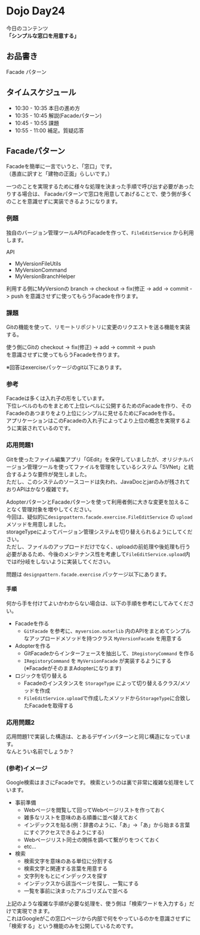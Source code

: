 # Dojo Day24
今日のコンテンツ  
**「シンプルな窓口を用意する」**

## お品書き
Facade パターン

## タイムスケジュール
- 10:30 - 10:35 本日の進め方
- 10:35 - 10:45 解説(Facadeパターン)
- 10:45 - 10:55 課題
- 10:55 - 11:00 補足。質疑応答

## Facadeパターン
Facadeを簡単に一言でいうと、「窓口」です。  
（愚直に訳すと「建物の正面」らしいです。）

一つのことを実現するために様々な処理を決まった手順で呼び出す必要があったりする場合は、
Facadeパターンで窓口を用意してあげることで、使う側が多くのことを意識せずに実装できるようになります。

### 例題
独自のバージョン管理ツールAPIのFacadeを作って、`FileEditService` から利用します。  

API
- MyVersionFileUtils
- MyVersionCommand
- MyVersionBranchHelper

利用する側にMyVersionの branch -> checkout -> fix(修正 -> add -> commit -> push
を意識させずに使ってもらうFacadeを作ります。

### 課題
Gitの機能を使って、リモートリポジトリに変更のリクエストを送る機能を実装する。

使う側にGitの checkout -> fix(修正) -> add -> commit -> push  
を意識させずに使ってもらうFacadeを作ります。  

※回答はexerciseパッケージのgit以下にあります。  

### 参考
Facadeは多くは入れ子の形をしています。  
下位レベルのものをまとめて上位レベルに公開するためのFacadeを作り、そのFacadeのあつまりをより上位にシンプルに見せるためにFacadeを作る。  
アプリケーションはこのFacadeの入れ子によってより上位の概念を実現するように実装されているのです。

### 応用問題1
Gitを使ったファイル編集アプリ「GEdit」を保守していましたが、オリジナルバージョン管理ツールを使ってファイルを管理をしているシステム「SVNet」と統合するような要件が発生しました。  
ただし、このシステムのソースコードは失われ、JavaDocとjarのみが残されておりAPIはかなり複雑です。  

AdopterパターンとFacadeパターンを使って利用者側に大きな変更を加えることなく管理対象を増やしてください。  
今回は、疑似的に`designpattern.facade.exercise.FileEditService` の `upload`メソッドを用意しました。  
storageTypeによってバージョン管理システムを切り替えられるようにしてください。  
ただし、ファイルのアップロードだけでなく、uploadの前処理や後処理も行う必要があるため、今後のメンテナンス性を考慮して`FileEditService.upload`内ではif分岐をしないように実装してください。  

問題は `designpattern.facade.exercise` パッケージ以下にあります。  

#### 手順
何から手を付けてよいかわからない場合は、以下の手順を参考にしてみてください。
- Facadeを作る
  - `GitFacade` を参考に、`myversion.outerlib` 内のAPIをまとめてシンプルなアップロードメソッドを持つクラス `MyVersionFacade` を用意する
- Adopterを作る
  - GitFacadeからインターフェースを抽出して、`IRegistoryCommand` を作る
  - `IRegistoryCommand` を `MyVersionFacade` が実装するようにする(※FacadeがそのままAdopterになります)
- ロジックを切り替える
  - Facadeのインスタンスを `StorageType` によって切り替えるクラス/メソッドを作成
  - `FileEditService.upload`で作成したメソッドから`StorageType`に合致したFacadeを取得する

### 応用問題2
応用問題1で実装した構造は、とあるデザインパターンと同じ構造になっています。  
なんとうい名前でしょうか？

### (参考)イメージ
Google検索はまさにFacadeです。
検索というのは裏で非常に複雑な処理をしています。
- 事前準備
  - Webページを閲覧して回ってWebページリストを作っておく
  - 雑多なリストを意味のある順番に並べ替えておく
  - インデックスを貼る(例：辞書のように、「あ」→「あ」から始まる言葉にすぐアクセスできるようにする)
  - Webページリスト同士の関係を調べて繋がりをつくておく
  - etc...
- 検索
  - 検索文字を意味のある単位に分割する
  - 検索文字と関連する言葉を用意する
  - 文字列をもとにインデックスを探す
  - インデックスから該当ページを探し、一覧にする
  - 一覧を事前に決まったアルゴリズムで並べる

上記のような複雑な手順が必要な処理を、使う側は「検索ワードを入力する」だけで実現できます。  
これはGoogleがこの窓口ページから内部で何をやっているのかを意識させずに「検索する」という機能のみを公開しているためです。